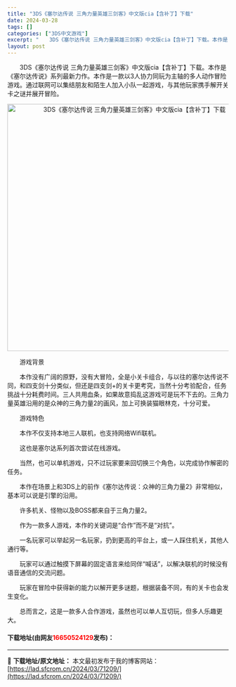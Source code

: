 ```yaml
---
title: "3DS《塞尔达传说 三角力量英雄三剑客》中文版cia【含补丁】下载"
date: 2024-03-28
tags: []
categories: ["3DS中文游戏"]
excerpt: "　　3DS《塞尔达传说 三角力量英雄三剑客》中文版cia【含补丁】下载。本作是《塞尔达传说》系列最新力作。本作是一款以3人协力同玩为主轴的多人动作冒险游戏。通过联网可以集结朋友和陌生人加入小队一起游戏，与其他玩家携手解开关卡之谜并展开冒险。 　　游戏背景 　　本作没有广阔的原野，没有大冒险，全是小关&hellip;"
layout: post
---
```


 <p>　　3DS《塞尔达传说 三角力量英雄三剑客》中文版cia【含补丁】下载。本作是《塞尔达传说》系列最新力作。本作是一款以3人协力同玩为主轴的多人动作冒险游戏。通过联网可以集结朋友和陌生人加入小队一起游戏，与其他玩家携手解开关卡之谜并展开冒险。</p> <p align="center"><img align="" border="0" src="https://lad.sfcrom.cn/wp-content/uploads/2024/03/20240328_6605475c5db03.jpg" width="563" alt="3DS《塞尔达传说 三角力量英雄三剑客》中文版cia【含补丁】下载" /></p> <p>　　游戏背景</p> <p>　　本作没有广阔的原野，没有大冒险，全是小关卡组合，与以往的塞尔达传说不同，和四支剑十分类似，但还是四支剑+的关卡更考究，当然十分考验配合，任务挑战十分耗费时间。三人共用血条，如果故意捣乱这游戏可是玩不下去的。三角力量英雄沿用的是众神的三角力量2的画风，加上可换装猫眼林克，十分可爱。</p> <p>　　游戏特色</p> <p>　　本作不仅支持本地三人联机，也支持网络Wifi联机。</p> <p>　　这也是塞尔达系列首次尝试在线游戏。</p> <p>　　当然，也可以单机游戏，只不过玩家要来回切换三个角色，以完成协作解密的任务。</p> <p>　　本作在场景上和3DS上的前作《塞尔达传说：众神的三角力量2》非常相似，基本可以说是引擎的沿用。</p> <p>　　许多机关、怪物以及BOSS都来自于三角力量2。</p> <p>　　作为一款多人游戏，本作的关键词是&ldquo;合作&rdquo;而不是&ldquo;对抗&rdquo;。</p> <p>　　一名玩家可以举起另一名玩家，扔到更高的平台上，或一人踩住机关，其他人通行等。</p> <p>　　玩家可以通过触摸下屏幕的固定语言来给同伴&ldquo;喊话&rdquo;，以解决联机的时候没有语音通信的交流问题。</p> <p>　　玩家在冒险中获得新的能力以解开更多谜题，根据装备不同，有的关卡也会发生变化。</p> <p>　　总而言之，这是一款多人合作游戏，虽然也可以单人互切玩，但多人乐趣更大。</p> <p><h4>下载地址(由网友<font color="red">16650524129</font>发布)：</h4></p> 

---
📖 **下载地址/原文地址：** 本文最初发布于我的博客网站：[https://lad.sfcrom.cn/2024/03/71209/](https://lad.sfcrom.cn/2024/03/71209/)
